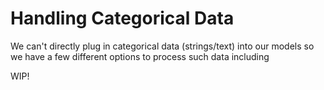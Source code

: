 # Handling Categorical Data
We can't directly plug in categorical data (strings/text) into our models so we have a few different options to process such data including

WIP!
